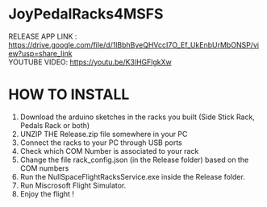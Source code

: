 # JoyPedalRacks4MSFS
RELEASE APP LINK : https://drive.google.com/file/d/1lBbhByeQHVccI7O_Ef_UkEnbUrMbONSP/view?usp=share_link \
YOUTUBE VIDEO: https://youtu.be/K3lHGFlgkXw

# HOW TO INSTALL
1) Download the arduino sketches in the racks you built (Side Stick Rack, Pedals Rack or both)
2) UNZIP THE Release.zip file somewhere in your PC
3) Connect the racks to your PC through USB ports
4) Check which COM Number is associated to your rack
5) Change the file rack_config.json (in the Release folder) based on the COM numbers
6) Run the NullSpaceFlightRacksService.exe inside the Release folder.
7) Run Miscrosoft Flight Simulator.
8) Enjoy the flight !


